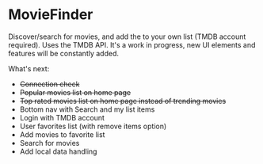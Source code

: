 # MovieFinder

Discover/search for movies, and add the to your own list (TMDB account required). Uses the TMDB API.
It's a work in progress, new UI elements and features will be constantly added.

What's next:
- ~~Connection check~~
- ~~Popular movies list on home page~~
- ~~Top rated movies list on home page instead of trending movies~~
- Bottom nav with Search and my list items
- Login with TMDB account
- User favorites list (with remove items option)
- Add movies to favorite list
- Search for movies
- Add local data handling